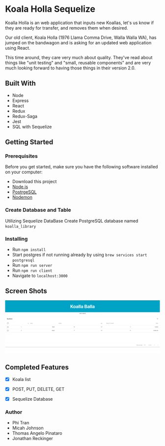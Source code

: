 # Koala Holla Sequelize
Koalla Holla is an web application that inputs new Koallas, let's us know if they are ready for transfer, and removes them when desired.

Our old client, Koala Holla (1976 Llama Comma Drive, Walla Walla WA), has jumped on the bandwagon and is asking for an updated web application using React.

This time around, they care very much about quality. They've read about things like "unit testing" and "small, reusable components" and are very much looking forward to having those things in their version 2.0.

## Built With

* Node
* Express
* React
* Redux
* Redux-Saga
* Jest
* SQL with Sequelize

## Getting Started

### Prerequisites

Before you get started, make sure you have the following software installed on your computer:

- Download this project
- [Node.js](https://nodejs.org/en/)
- [PostrgeSQL](https://www.postgresql.org/)
- [Nodemon](https://nodemon.io/)

### Create Database and Table
Utilizing Sequelize DataBase
Create PostgreSQL database named `koalla_library` 


### Installing
* Run `npm install`
* Start postgres if not running already by using `brew services start postgresql`
* Run `npm run server`
* Run `npm run client`
* Navigate to `localhost:3000`

## Screen Shots
![Table](wireframes/List.png)

## Completed Features
- [x] Koala list
- [x] POST, PUT, DELETE, GET
- [x] Sequelize Database


### Author
- Phi Tran
- Micah Johnson
- Thomas Angelo Pinataro
- Jonathan Reckinger